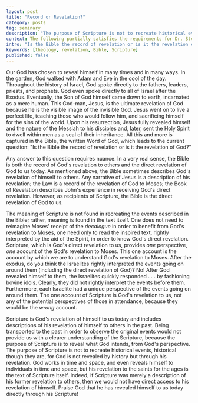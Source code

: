 ```yaml
---
layout: post
title: "Record or Revelation?"
category: posts
tag: seminary
description: "The purpose of Scripture is not to recreate historical events, historical though they are, but to reveal God to the saints for the ages."
context: The following partially satisfies the requirements for Dr. Steven McKinion's Christian Theology I class at Southeastern Baptist Theological Seminary.
intro: "Is the Bible the record of revelation or is it the revelation of God?"
keywords: [theology, revelation, Bible, Scripture]
published: false
---
```


Our God has chosen to reveal himself in many times and in many ways. In the garden, God walked with Adam and Eve in the cool of the day. Throughout the history of Israel, God spoke directly to the fathers, leaders, priests, and prophets. God even spoke directly to all of Israel after the Exodus. Eventually, the Son of God himself came down to earth, incarnated as a mere human. This God-man, Jesus, is the ultimate revelation of God because he is the visible image of the invisible God. Jesus went on to live a perfect life, teaching those who would follow him, and sacrificing himself for the sins of the world. Upon his resurrection, Jesus fully revealed himself and the nature of the Messiah to his disciples and, later, sent the Holy Spirit to dwell within men as a seal of their inheritance. All this and more is captured in the Bible, the written Word of God, which leads to the current question: "Is the Bible the record of revelation or is it the revelation of God?"

Any answer to this question requires nuance. In a very real sense, the Bible is both the record of God's revelation to others and the direct revelation of God to us today. As mentioned above, the Bible sometimes describes God's revelation of himself to others. Any narrative of Jesus is a description of his revelation; the Law is a record of the revelation of God to Moses; the Book of Revelation describes John's experience in receiving God's direct revelation. However, as recipients of Scripture, the Bible is the direct revelation of God to us. 

The meaning of Scripture is not found in recreating the events described in the Bible; rather, meaning is found in the text itself. One does not need to reimagine Moses' receipt of the *decalogue* in order to benefit from God's revelation to Moses, one need only to read the inspired text, rightly interpreted by the aid of the Spirit, in order to know God's direct revelation. Scripture, which is God's direct revelation to us, provides *one* perspective, *one* account of the God's revelation to Moses. This one account is the account by which we are to understand God's revelation to Moses. After the exodus, do you think the Israelites rightly interpreted the events going on around them (including the direct revelation of God)? No! After God revealed himself to them, the Israelites quickly responded . . . by fashioning bovine idols. Clearly, they did not rightly interpret the events before them. Furthermore, each Israelite had a unique perspective of the events going on around them. The one account of Scripture is God's revelation to us, not any of the potential perspectives of those in attendance, because they would be the *wrong* account. 

Scripture is God's revelation of himself to us today and includes descriptions of his revelation of himself to others in the past. Being transported to the past in order to observe the original events would not provide us with a clearer understanding of the Scripture, because the purpose of Scripture is to reveal what God intends, from God's perspective. The purpose of Scripture is not to recreate historical events, historical though they are, for God is not revealed by history but through his revelation. God works in time and space, and even reveals himself to individuals in time and space, but his revelation to the saints for the ages is the text of Scripture itself. Indeed, if Scripture was merely a description of his former revelation to others, then we would not have direct access to his revelation of himself. Praise God that he has revealed himself to us today directly through his Scripture!
